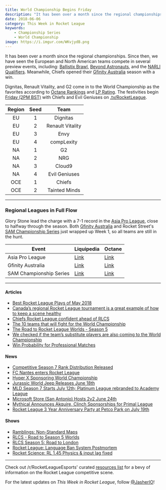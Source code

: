 ```yaml
---
title: World Championship Begins Friday
description: "It has been over a month since the regional championships. Since then, we have seen the European and North American teams compete in several preview events, including: Ballistix Brawl, Beyond Astronauts, and the NARLI Qualifiers."
date: 2018-06-06
category: This Week in Rocket League
keywords:
    - Championship Series
    - World Championship
image: https://i.imgur.com/WKvjydB.png
---
```


It has been over a month since the regional championships. Since then, we have seen the European and North American teams compete in several preview events, including: [Ballistix Brawl](https://liquipedia.net/rocketleague/Ballistix/Brawl), [Beyond Astronauts](https://liquipedia.net/rocketleague/Beyond_Entertainment/ASTRONAUTS/14), and the [NARLI Qualifiers](https://liquipedia.net/rocketleague/Northern_Arena/Invitational/2). Meanwhile, Chiefs opened their [Gfinity Australia](https://liquipedia.net/rocketleague/Gfinity/Australia/Elite_Series/Season_1) season with a win.

Dignitas, Renault Vitality, and G2 come in to the World Championship as the favorites according to [Octane Rankings](https://octane.gg/teams/2018-06-04) and [LP Rating](https://liquipedia.net/rocketleague/Portal:Rating). The festivities begin [Friday (2PM BST)](https://www.rocketleagueesports.com/schedule/) with Chiefs and Evil Geniuses on [.tv/RocketLeague](https://twitch.tv/RocketLeague).

| Region | Seed |       Team       |
| :----: | :--: | :--------------: |
|   EU   |  1   |     Dignitas     |
|   EU   |  2   | Renault Vitality |
|   EU   |  3   |       Envy       |
|   EU   |  4   |    compLexity    |
|   NA   |  1   |        G2        |
|   NA   |  2   |       NRG        |
|   NA   |  3   |      Cloud9      |
|   NA   |  4   |  Evil Geniuses   |
|  OCE   |  1   |      Chiefs      |
|  OCE   |  2   |  Tainted Minds   |

---

### Regional Leagues in Full Flow

Glory Stone lead the charge with a 7-1 record in the [Asia Pro League](https://liquipedia.net/rocketleague/1NE_eSports/Asia_Pro_League/Season_2/League_Play), close to halfway through the season. Both [Gfinity Australia](https://liquipedia.net/rocketleague/Gfinity/Australia/Elite_Series/Season_1) and Rocket Street's [SAM Championship Series](https://liquipedia.net/rocketleague/SAM_Championship_Series/Season_1/League_Play) just wrapped up Week 1, so all teams are still in the hunt.

| Event                   | Liquipedia                                                                                   | Octane                                                                     |
| ----------------------- | -------------------------------------------------------------------------------------------- | -------------------------------------------------------------------------- |
| Asia Pro League         | [Link](https://liquipedia.net/rocketleague/1NE_eSports/Asia_Pro_League/Season_2/League_Play) | [Link](https://octane.gg/event/asia-pro-league-season-two/)                |
| Gfinity Australia       | [Link](https://liquipedia.net/rocketleague/Gfinity/Australia/Elite_Series/Season_1)          | [Link](https://octane.gg/event/gfinity-australia-elite-series-season-one/) |
| SAM Championship Series | [Link](https://liquipedia.net/rocketleague/SAM_Championship_Series/Season_1/League_Play)     | [Link](https://octane.gg/event/sam-championship-series-season-one/)        |

---

#### Articles

-   [Best Rocket League Plays of May 2018](https://www.redbull.com/us-en/rocket-league-best-plays-may-2018)
-   [Canada’s regional Rocket League tournament is a great example of how to keep a scene healthy](http://rocketeers.gg/world-gaming-rocket-league-tournament/)
-   [Chiefs Rocket League confident ahead of RLCS](https://www.redbull.com/gb-en/chiefs-rocket-league-rlcs-interview)
-   [The 10 teams that will fight for the World Championship](http://rocketeers.gg/rlcs-season5-lan-world-championship-all-10-teams-na-eu-oce/)
-   [The Road to Rocket League Worlds - Season 5](https://www.rocketleagueesports.com/news/the-road-to-rocket-league-worlds---season-5/)
-   [We checked if the team’s substitute players are also coming to the World Championship](http://rocketeers.gg/rlcs-world-championship-season5-london-substitute-players/)
-   [Win Probability for Professional Matches](https://octane.gg/news/win-probability-for-professional-matches/)

#### News

-   [Competitive Season 7 Rank Distribution Released](https://www.reddit.com/r/RocketLeague/comments/8omfoq/holy_dominus_its_the_season_7_rank_distribution/)
-   [FC Nantes enters Rocket League](https://www.fcnantes.com/articles/article2809.php?num=24121)
-   [Hyper X Sponsoring World Championship](https://www.rocketleagueesports.com/news/the-road-to-rocket-league-worlds---season-5/)
-   [Jurassic World Jeep Releases June 18th](https://twitter.com/RocketLeague/status/1003668174355591171)
-   [MLD Season 7 Starts July 12th; Platinum League rebranded to Academy League](https://twitter.com/MLDoubles/status/1003358745643057153)
-   [Microsoft Store (San Antonio) Hosts 2v2 June 24th](https://smash.gg/tournament/microsoft-store-at-la-cantera-rocket-league-tournament/events)
-   [Mythical Announces Akquire, Clinch Sponsorships for Primal League](https://twitter.com/Mythical_Es/status/1002717149671186432)
-   [Rocket League 3 Year Anniversary Party at Petco Park on July 19th](https://twitter.com/RocketLeague/status/1002248354011721731)

#### Shows

-   [Ramblings: Non-Standard Maps](https://www.youtube.com/watch?v=mKdsncN-6_8)
-   [RLCS - Road to Season 5 Worlds](https://www.youtube.com/watch?v=xFJ6_Lscws4)
-   [RLCS Season 5: Road to London](https://www.youtube.com/watch?v=snfhNiRax1Q)
-   [Rocket League: Language Ban System Postmortem](https://www.youtube.com/watch?v=-E9PowOZhGM)
-   [Rocket Science: RL 1.45 Physics & input lag fixed](https://www.youtube.com/watch?v=MXxjtsaT5kY)

---

Check out /r/RocketLeagueEsports' curated [resources list](https://www.reddit.com/r/RocketLeagueEsports/wiki/links) for a bevy of information on the Rocket League competitive scene.

For the latest updates on _This Week in Rocket League_, follow [@JasherIO](https://twitter.com/JasherIO)!
